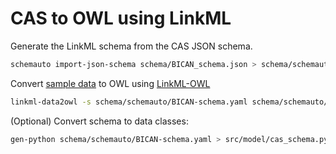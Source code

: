 # CAS to OWL using LinkML 

Generate the LinkML schema from the CAS JSON schema.

```sh
schemauto import-json-schema schema/BICAN_schema.json > schema/schemauto/BICAN-schema.yaml
```

Convert [sample data](https://github.com/brain-bican/human-neocortex-middle-temporal-gyrus/blob/main/AIT_MTG.json) to OWL using [LinkML-OWL](https://github.com/linkml/linkml-owl)

```sh 
linkml-data2owl -s schema/schemauto/BICAN-schema.yaml schema/schemauto/sample_data/AIT_MTG.json -o schema/schemauto/AIT_MTG.owl
```

(Optional) Convert schema to data classes:

```sh
gen-python schema/schemauto/BICAN-schema.yaml > src/model/cas_schema.py
```
